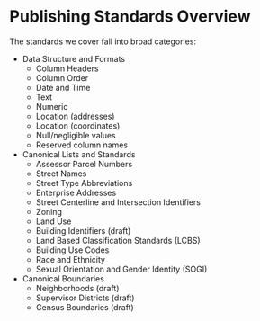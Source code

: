 # Publishing Standards Overview

The standards we cover fall into broad categories:

* Data Structure and Formats
  * Column Headers
  * Column Order
  * Date and Time
  * Text
  * Numeric
  * Location \(addresses\)
  * Location \(coordinates\)
  * Null/negligible values
  * Reserved column names
* Canonical Lists and Standards
  * Assessor Parcel Numbers
  * Street Names
  * Street Type Abbreviations
  * Enterprise Addresses
  * Street Centerline and Intersection Identifiers
  * Zoning
  * Land Use
  * Building Identifiers \(draft\)
  * Land Based Classification Standards \(LCBS\)
  * Building Use Codes
  * Race and Ethnicity
  * Sexual Orientation and Gender Identity \(SOGI\)
* Canonical Boundaries
  * Neighborhoods \(draft\)
  * Supervisor Districts \(draft\)
  * Census Boundaries \(draft\)



